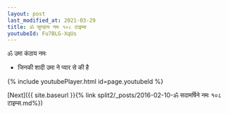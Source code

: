 ```yaml
---
layout: post
last_modified_at: 2021-03-29
title: ॐ सुण्डाय नमः १०८ टाइम्स
youtubeId: Fu7BLG-XqUs
---
```

 
 
 ॐ उमा कंठाय नमः  
 
 -  जिनकी शादी उमा ने प्यार से की है 
 
  
 
  
 
 
 
 
 
 


{% include youtubePlayer.html id=page.youtubeId %}
 
[Next]({{ site.baseurl }}{% link  split2/_posts/2016-02-10-ॐ सदामर्षिने नमः १०८ टाइम्स.md%})
 

